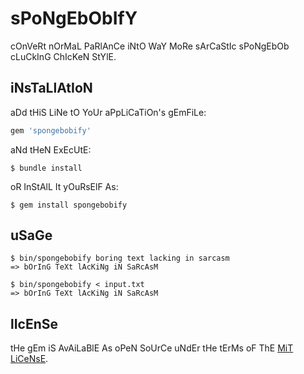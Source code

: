 # sPoNgEbObIfY

cOnVeRt nOrMaL PaRlAnCe iNtO WaY MoRe sArCaStIc sPoNgEbOb cLuCkInG ChIcKeN StYlE.

## iNsTaLlAtIoN

aDd tHiS LiNe tO YoUr aPpLiCaTiOn's gEmFiLe:

```ruby
gem 'spongebobify'
```

aNd tHeN ExEcUtE:

    $ bundle install

oR InStAlL It yOuRsElF As:

    $ gem install spongebobify

## uSaGe

```
$ bin/spongebobify boring text lacking in sarcasm
=> bOrInG TeXt lAcKiNg iN SaRcAsM
```

```
$ bin/spongebobify < input.txt
=> bOrInG TeXt lAcKiNg iN SaRcAsM
```

## lIcEnSe

tHe gEm iS AvAiLaBlE As oPeN SoUrCe uNdEr tHe tErMs oF ThE [MiT LiCeNsE](https://opensource.org/licenses/MIT).
